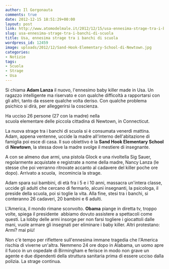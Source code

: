 ```yaml
---
author: Il Gorgonauta
comments: true
date: 2012-12-15 18:51:29+00:00
layout: post
link: http://www.atomodelmale.it/2012/12/15/usa-ennesima-strage-tra-i-banchi-di-scuola/
slug: usa-ennesima-strage-tra-i-banchi-di-scuola
title: Usa, ennesima strage tra i banchi di scuola
wordpress_id: 12459
image: uploads/2012/12/Sand-Hook-Elementary-School-di-Newtown.jpg
categories:
- Notizie
tags:
- Scuola
- Strage
- Usa
---
```


Si chiama **Adam Lanza** il nuovo, l'ennesimo baby killer made in Usa. Un ragazzo intelligente ma riservato e con qualche difficoltà a rapportarsi con gli altri, tanto da essere qualche volta deriso. Con qualche problema psichico si dirà, per alleggerirsi la coscienza.

Ha ucciso 26 persone (27 con la madre) nella scuola elementare delle piccola cittadina di Newtown, in Connecticut.

La nuova strage tra i banchi di scuola si è consumata venerdì mattina. Adam, appena ventenne, uccide la madre all'interno dell'abitazione di famiglia poi esce di casa. Il suo obiettivo è la **Sand Hook Elementary School** di **Newtown**, la stessa dove la madre svolge il mestiere di insegnante.

A con se almeno due armi, una pistola Glock e una rivoltella Sig Sauer, regolarmente acquistate e registrate a nome della madre, Nancy Lanza (le stesse che poi verranno ritrovate accanto al cadavere del killer poche ore dopo). Arrivato a scuola,  incomincia la strage.

Adam spara sui bambini, di età fra i 5 e i 10 anni, massacra un'intera classe, uccide gli adulti che cercano di fermarlo, alcuni insegnanti, la psicologa, il preside della scuola, poi si toglie la vita. Alla fine, stesi tra i banchi, si conteranno 26 cadaveri, 20 bambini e 6 adulti.

L'America, il mondo rimane sconvolto. **Obama** piange in diretta tv, troppo volte, spiega il presidente  abbiamo dovuto assistere a spettacoli come questi. La lobby delle armi insorge per non farsi togliere i giocattoli dalle mani, vuole armare gli insegnati per eliminare i baby killer. Altri protestano: Armi? mai più!

Non c'è tempo per riflettere sull'ennesima immane tragedia che l'America rischia di viverne un'altra. Nemmeno 24 ore dopo in Alabama, un uomo apre il fuoco in un ospedale di Birmingham e ferisce in modo non grave un agente e due dipendenti della struttura sanitaria prima di essere ucciso dalla polizia. La strage continua.
